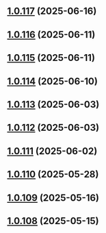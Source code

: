 ## [1.0.117](https://github.com/binary-braids/github-actions-runner/compare/v1.0.116...v1.0.117) (2025-06-16)



## [1.0.116](https://github.com/binary-braids/github-actions-runner/compare/v1.0.115...v1.0.116) (2025-06-11)



## [1.0.115](https://github.com/binary-braids/github-actions-runner/compare/v1.0.114...v1.0.115) (2025-06-11)



## [1.0.114](https://github.com/binary-braids/github-actions-runner/compare/v1.0.113...v1.0.114) (2025-06-10)



## [1.0.113](https://github.com/binary-braids/github-actions-runner/compare/v1.0.112...v1.0.113) (2025-06-03)



## [1.0.112](https://github.com/binary-braids/github-actions-runner/compare/v1.0.111...v1.0.112) (2025-06-03)



## [1.0.111](https://github.com/binary-braids/github-actions-runner/compare/v1.0.110...v1.0.111) (2025-06-02)



## [1.0.110](https://github.com/binary-braids/github-actions-runner/compare/v1.0.109...v1.0.110) (2025-05-28)



## [1.0.109](https://github.com/binary-braids/github-actions-runner/compare/v1.0.108...v1.0.109) (2025-05-16)



## [1.0.108](https://github.com/binary-braids/github-actions-runner/compare/v1.0.107...v1.0.108) (2025-05-15)



